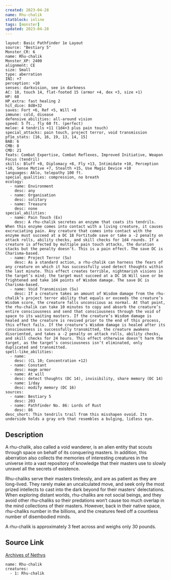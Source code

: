 ```yaml
---
created: 2023-04-28
name: Rhu-chalik
statblock: inline
tags: [monster]
updated: 2023-04-28
---
```

```statblock
layout: Basic Pathfinder 1e Layout
source: "Bestiary 5"
Monster_CR: 6
name: Rhu-chalik
Monster_XP: 2400
alignment: CE
size: Small
type: aberration
INI: +7
perception: +10
senses: darkvision, see in darkness
AC: 18, touch 14, flat-footed 15 (armor +4, dex +3, size +1)
HP: 68
HP_extra: fast healing 2
hit_dice: 8d8+32
saves: Fort +6, Ref +5, Will +8
immune: cold, disease
defensive_abilities: all-around vision
speed: 5 ft., fly 60 ft. (perfect)
melee: 4 tendrils +11 (1d4+3 plus pain touch)
special_attacks: pain touch, project terror, void transmission
pf1e_stats: [16, 16, 19, 13, 14, 15]
BAB: 6
CMB: 8
CMD: 21
feats: Combat Expertise, Combat Reflexes, Improved Initiative, Weapon Focus (tendril)
skills: Bluff +8, Diplomacy +8, Fly +13, Intimidate +10, Perception +10, Sense Motive +7, Stealth +15, Use Magic Device +10
languages: Aklo, telepathy 100 ft.
special_qualities: compression, no breath
ecology:
  - name: Environment
    desc: any
  - name: Organisation
    desc: solitary
  - name: Treasure
    desc: none
special_abilities:
  - name: Pain Touch (Ex)
    desc: A rhu-chalik secretes an enzyme that coats its tendrils. When this enzyme comes into contact with a living creature, it causes excruciating pain. Any creature that comes into contact with the enzyme must succeed at a DC 18 Fortitude save or take a -2 penalty on attack rolls, ability checks, and skill checks for 1d4 rounds. If a creature is affected by multiple pain touch attacks, the duration stacks but the penalty doesn’t. This is a pain effect. The save DC is Charisma-based.
  - name: Project Terror (Su)
    desc: As a standard action, a rhu-chalik can harness the fears of any creature on which it has successfully used detect thoughts within the last minute. This effect creates terrible, nightmarish visions in the target’s mind; the target must succeed at a DC 16 Will save or be frightened and take 1d4 points of Wisdom damage. The save DC is Charisma-based.
  - name: Void Transmission (Su)
    desc: If a creature takes an amount of Wisdom damage from the rhu-chalik’s project terror ability that equals or exceeds the creature’s Wisdom score, the creature falls unconscious as normal. At that point, the rhu-chalik can take 10 minutes to copy and absorb the creature’s entire consciousness and send that consciousness through the void of space to its waiting masters. If the creature’s Wisdom damage is healed and the creature is revived prior to the end of this process, this effect fails. If the creature’s Wisdom damage is healed after its consciousness is successfully transmitted, the creature awakens disoriented, and takes a -2 penalty on attack rolls, ability checks, and skill checks for 24 hours. This effect otherwise doesn’t harm the target, as the target’s consciousness isn’t eliminated, only duplicated and transmitted.
spell-like_abilities:
  - name:
    desc: (CL 10; Concentration +12)
  - name: Constant
    desc: mage armor
  - name: At will
    desc: detect thoughts (DC 14), invisibility, share memory (DC 14)
  - name: 1/day
    desc: modify memory (DC 16)
sources:
  - name: Bestiary 5
    desc: 203
  - name: Pathfinder No. 86: Lords of Rust
    desc: 86
desc_short: Thin tendrils trail from this misshapen ovoid. Its underside holds a gray orb that resembles a bulging, lidless eye.
```
## Description
A rhu-chalik, also called a void wanderer, is an alien entity that scouts through space on behalf of its conquering masters. In addition, this aberration also collects the memories of interesting creatures in the universe into a vast repository of knowledge that their masters use to slowly unravel all the secrets of existence.

 Rhu-chaliks serve their masters tirelessly, and are as patient as they are long-lived. They rarely make an uncalculated move, and seek only the most prized intellects to cast into the dark beyond for their masters’ delectations. When exploring distant worlds, rhu-chaliks are not social beings, and they avoid other rhu-chaliks so their predations won’t cause too much overlap in the mind collections of their masters. However, back in their native space, rhu-chaliks number in the billions, and the creatures feed off a countless number of disembodied minds.

 A rhu-chalik is approximately 3 feet across and weighs only 30 pounds.
## Source Link
[Archives of Nethys](https://aonprd.com/MonsterDisplay.aspx?ItemName=Rhu-chalik)
```encounter-table
name: Rhu-chalik
creatures:
  - 1: Rhu-chalik
```
